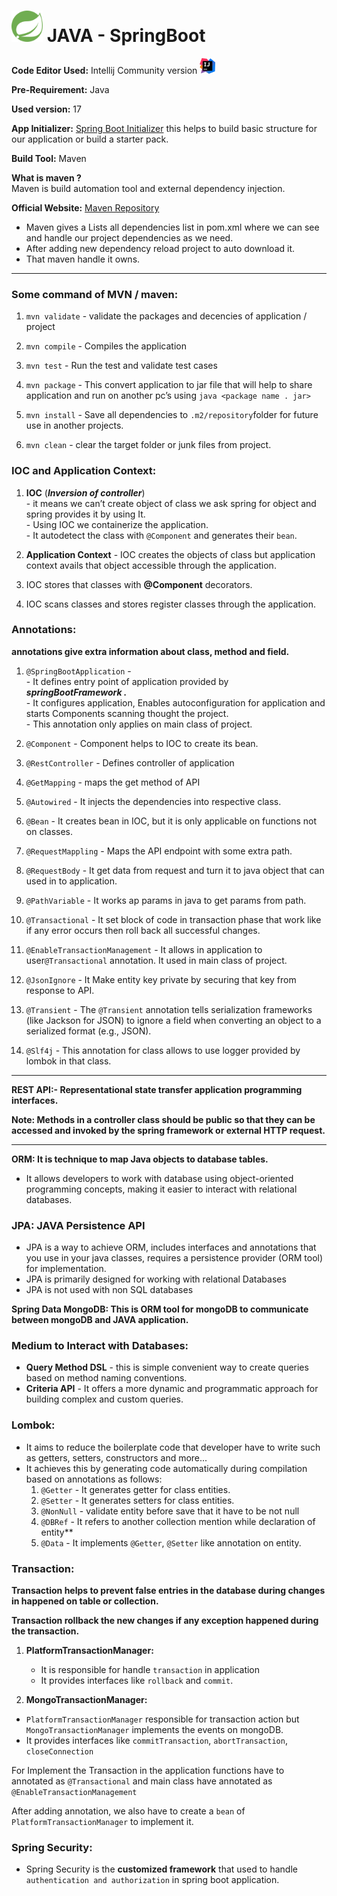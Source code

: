 <img src="./springBoot-icon.png" title="Spring Boot Icon" width="50"/> JAVA - SpringBoot 
=================


**Code Editor Used:** Intellij Community version <img src="./IntelliJ_IDEA_Icon.png" title="IntelliJ IDEA Icon" width="25"/>

**Pre-Requirement:** Java

**Used version:** 17

**App Initializer:** [Spring Boot Initializer](https://start.spring.io/) this helps to build basic structure for our application or build a starter pack.

**Build Tool:** Maven

**What is maven ?**  
Maven is build automation tool and external dependency injection.

**Official Website:** [Maven Repository ](https://mvnrepository.com/)  
- Maven gives a Lists all dependencies list in pom.xml where we can see and handle our project dependencies as we need.
- After adding new dependency reload project to auto download it.
- That maven handle it owns.

---
### Some command of MVN / maven:

1.  `mvn validate` - validate the packages and decencies of application / project

2.  `mvn compile` - Compiles the application
3.  `mvn test` - Run the test and validate test cases
4.  `mvn package` - This convert application to jar file that will help to share application and run on another pc’s using `java <package name . jar>`
5.  `mvn install` - Save all dependencies to `.m2/repository`folder for future use in another projects.
6.  `mvn clean` - clear the target folder or junk files from project.   


### IOC and Application Context:
1.  **IOC** (***Inversion of controller***)   
    \- it means we can’t create object of class we ask spring for object and spring provides it by using It.  
    \- Using IOC we containerize the application.  
    \- It autodetect the class with `@Component` and generates their `bean`.
 
2.  **Application Context** - IOC creates the objects of class but application context avails that object accessible through the application.

3. IOC stores that classes with **@Component** decorators.

4. IOC scans classes and stores register classes through the application.


### Annotations:

**annotations give extra information about class, method and field.**

1. `@SpringBootApplication` -  
    \- It defines entry point of application provided by ___springBootFramework .___  
    \- It configures application, Enables autoconfiguration for application and starts Components scanning thought the project.   
    \- This annotation only applies on main class of project.

2. `@Component` - Component helps to IOC to create its bean.

3. `@RestController` - Defines controller of application

4. `@GetMapping` - maps the get method of API
 
5. `@Autowired` - It injects the dependencies into respective class.
 
6. `@Bean` - It creates bean in IOC, but it is only applicable on functions not on classes.

7. `@RequestMappling` - Maps the API endpoint with some extra path.

8. `@RequestBody` - It get data from request and turn it to java object that can used in to application.

9. `@PathVariable` - It works ap params in java to get params from path.

10. `@Transactional` - It set block of code in transaction phase that work like if any error occurs then roll back all successful changes.

11. `@EnableTransactionManagement` - It allows in application to user`@Transactional` annotation. It used in main class of project.

12. `@JsonIgnore` - It Make entity key private by securing that key from response to API.

13. `@Transient` - The `@Transient` annotation tells serialization frameworks (like Jackson for JSON) to ignore a field when converting an object to a serialized format (e.g., JSON).

14. `@Slf4j` - This annotation for class allows to use logger provided by lombok in that class.

---

**REST API:- Representational state transfer application programming interfaces.**

**Note: Methods in a controller class should be public so that they can be accessed and invoked by the spring framework or external HTTP request.**

---

**ORM: It is technique to map Java objects to database tables.**

*   It allows developers to work with database using object-oriented programming concepts, making it easier to interact with relational databases.

### JPA: JAVA Persistence API

*   JPA is a way to achieve ORM, includes interfaces and annotations that you use in your java classes, requires a persistence provider (ORM tool) for implementation.
*   JPA is primarily designed for working with relational Databases
*   JPA is not used with non SQL databases

**Spring Data MongoDB: This is ORM tool for mongoDB to communicate between mongoDB and JAVA application.**

### Medium to Interact with Databases:

*   **Query Method DSL** - this is simple convenient way to create queries based on method naming conventions.
*   **Criteria API** - It offers a more dynamic and programmatic approach for building complex and custom queries.


### Lombok:

*   It aims to reduce the boilerplate code that developer have to write such as getters, setters, constructors and more...
*   It achieves this by generating code automatically during compilation based on annotations as follows:  
    1. `@Getter` - It generates getter for class entities.  
    2. `@Setter` - It generates setters for class entities.  
    3. `@NonNull` - validate entity before save that it have to be not null  
    4. `@DBRef` - It refers to another collection mention while declaration of entity**
    5. `@Data` - It implements `@Getter`, `@Setter` like annotation on entity.

### Transaction:

**Transaction helps to prevent false entries in the database during changes in happened on table or collection.**

**Transaction rollback the new changes if any exception happened during the transaction.**

1. **PlatformTransactionManager:**
   *   It is responsible for handle `transaction` in application
   *   It provides interfaces like `rollback` and `commit`.
   
2. **MongoTransactionManager:**
*   `PlatformTransactionManager` responsible for transaction action but `MongoTransactionManager` implements the events on mongoDB.
*   It provides interfaces like `commitTransaction`, `abortTransaction`, `closeConnection`

For Implement the Transaction in the application functions have to annotated as `@Transactional` and main class have annotated as `@EnableTransactionManagement`

After adding annotation, we also have to create a `bean` of `PlatformTransactionManager` to implement it.


### Spring Security:

*   Spring Security is the **customized framework** that used to handle `authentication and authorization` in spring boot application.
